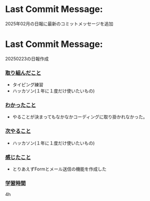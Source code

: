 # Last Commit Message:
2025年02月の日報に最新のコミットメッセージを追加

# Last Commit Message:
20250223の日報作成

### <u>取り組んだこと</u>
- タイピング練習
- ハッカソン(１年に１度だけ使いたいもの)

### <u>わかったこと</u>
- やることが決まってもなかなかコーディングに取り掛かれなかった。

### <u>次やること</u>
- ハッカソン(１年に１度だけ使いたいもの)

### <u>感じたこと</u>
- とりあえずFormとメール送信の機能を作成した

### <u>学習時間</u>
4h
